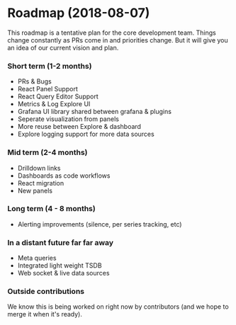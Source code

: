 # Roadmap (2018-08-07)

This roadmap is a tentative plan for the core development team. Things change constantly as PRs come in and priorities change. 
But it will give you an idea of our current vision and plan. 
  
### Short term (1-2 months)
  - PRs & Bugs
  - React Panel Support
  - React Query Editor Support
  - Metrics & Log Explore UI 
  - Grafana UI library shared between grafana & plugins
  - Seperate visualization from panels
  - More reuse between Explore & dashboard
  - Explore logging support for more data sources 
   
### Mid term (2-4 months)  
  - Drilldown links
  - Dashboards as code workflows 
  - React migration
  - New panels 
  
### Long term (4 - 8 months)
 - Alerting improvements (silence, per series tracking, etc)

### In a distant future far far away
 - Meta queries 
 - Integrated light weight TSDB
 - Web socket & live data sources

### Outside contributions
We know this is being worked on right now by contributors (and we hope to merge it when it's ready). 

